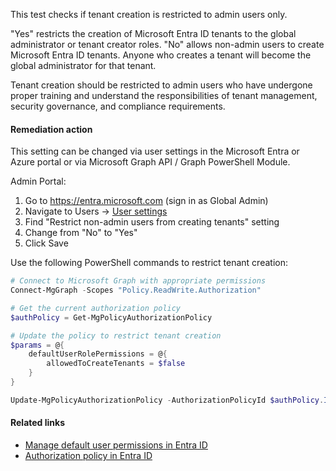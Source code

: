 This test checks if tenant creation is restricted to admin users only.

"Yes" restricts the creation of Microsoft Entra ID tenants to the global administrator or tenant creator roles. "No" allows non-admin users to create Microsoft Entra ID tenants. Anyone who creates a tenant will become the global administrator for that tenant.

Tenant creation should be restricted to admin users who have undergone proper training and understand the responsibilities of tenant management, security governance, and compliance requirements.

#### Remediation action

This setting can be changed via user settings in the Microsoft Entra or Azure portal or via Microsoft Graph API / Graph PowerShell Module.

Admin Portal:
1. Go to https://entra.microsoft.com (sign in as Global Admin)
2. Navigate to Users → [User settings](https://entra.microsoft.com/#view/Microsoft_AAD_UsersAndTenants/UserManagementMenuBlade/~/UserSettings/menuId/)
3. Find "Restrict non-admin users from creating tenants" setting
4. Change from "No" to "Yes"
5. Click Save


Use the following PowerShell commands to restrict tenant creation:

```powershell
# Connect to Microsoft Graph with appropriate permissions
Connect-MgGraph -Scopes "Policy.ReadWrite.Authorization"

# Get the current authorization policy
$authPolicy = Get-MgPolicyAuthorizationPolicy

# Update the policy to restrict tenant creation
$params = @{
    defaultUserRolePermissions = @{
        allowedToCreateTenants = $false
    }
}

Update-MgPolicyAuthorizationPolicy -AuthorizationPolicyId $authPolicy.Id -BodyParameter $params
```

#### Related links

- [Manage default user permissions in Entra ID](https://learn.microsoft.com/en-us/azure/active-directory/fundamentals/users-default-permissions)
- [Authorization policy in Entra ID](https://learn.microsoft.com/en-us/graph/api/resources/authorizationpolicy)
